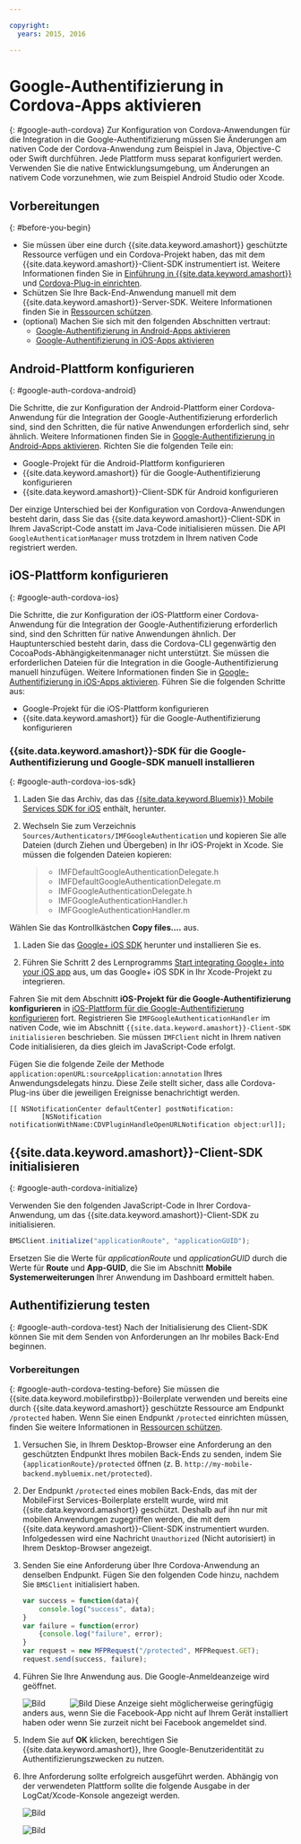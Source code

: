 ```yaml
---

copyright:
  years: 2015, 2016

---
```


# Google-Authentifizierung in Cordova-Apps aktivieren
{: #google-auth-cordova}
Zur Konfiguration von Cordova-Anwendungen für die Integration in die Google-Authentifizierung müssen Sie Änderungen am nativen Code der Cordova-Anwendung zum Beispiel in Java, Objective-C oder Swift durchführen. Jede Plattform muss separat konfiguriert werden. Verwenden Sie die native Entwicklungsumgebung, um Änderungen an nativem Code vorzunehmen, wie zum Beispiel Android Studio oder Xcode.

## Vorbereitungen
{: #before-you-begin}
* Sie müssen über eine durch {{site.data.keyword.amashort}} geschützte Ressource verfügen und ein Cordova-Projekt haben, das mit dem {{site.data.keyword.amashort}}-Client-SDK instrumentiert ist.  Weitere Informationen finden Sie in [Einführung in {{site.data.keyword.amashort}}](https://console.{DomainName}/docs/services/mobileaccess/getting-started.html) und [Cordova-Plug-in einrichten](https://console.{DomainName}/docs/services/mobileaccess/getting-started-cordova.html).  
* Schützen Sie Ihre Back-End-Anwendung manuell mit dem {{site.data.keyword.amashort}}-Server-SDK. Weitere Informationen finden Sie in [Ressourcen schützen](https://console.{DomainName}/docs/services/mobileaccess/protecting-resources.html).
* (optional) Machen Sie sich mit den folgenden Abschnitten vertraut:
   * [Google-Authentifizierung in Android-Apps aktivieren](https://console.{DomainName}/docs/services/mobileaccess/google-auth-android.html)
   * [Google-Authentifizierung in iOS-Apps aktivieren](https://console.{DomainName}/docs/services/mobileaccess/google-auth-ios.html)


## Android-Plattform konfigurieren
{: #google-auth-cordova-android}

Die Schritte, die zur Konfiguration der Android-Plattform einer Cordova-Anwendung für die Integration der Google-Authentifizierung erforderlich sind, sind den Schritten, die für native Anwendungen erforderlich sind, sehr ähnlich. Weitere Informationen finden Sie in [Google-Authentifizierung in Android-Apps aktivieren](https://console.{DomainName}/docs/services/mobileaccess/google-auth-android.html). Richten Sie die folgenden Teile ein:

* Google-Projekt für die Android-Plattform konfigurieren
* {{site.data.keyword.amashort}} für die Google-Authentifizierung konfigurieren
* {{site.data.keyword.amashort}}-Client-SDK für Android konfigurieren

Der einzige Unterschied bei der Konfiguration von Cordova-Anwendungen besteht darin, dass Sie das {{site.data.keyword.amashort}}-Client-SDK in Ihrem JavaScript-Code anstatt im Java-Code initialisieren müssen. Die API `GoogleAuthenticationManager` muss trotzdem in Ihrem nativen Code registriert werden.

## iOS-Plattform konfigurieren
{: #google-auth-cordova-ios}

Die Schritte, die zur Konfiguration der iOS-Plattform einer Cordova-Anwendung für die Integration der Google-Authentifizierung erforderlich sind, sind den Schritten für native Anwendungen ähnlich. Der Hauptunterschied besteht darin, dass die Cordova-CLI gegenwärtig den CocoaPods-Abhängigkeitenmanager nicht unterstützt.  Sie müssen die erforderlichen Dateien für die Integration in die Google-Authentifizierung manuell hinzufügen. Weitere Informationen finden Sie in [Google-Authentifizierung in iOS-Apps aktivieren](https://console.{DomainName}/docs/services/mobileaccess/google-auth-ios.html). Führen Sie die folgenden Schritte aus:

* Google-Projekt für die iOS-Plattform konfigurieren
* {{site.data.keyword.amashort}} für die Google-Authentifizierung konfigurieren

### {{site.data.keyword.amashort}}-SDK für die Google-Authentifizierung und Google-SDK manuell installieren
{: #google-auth-cordova-ios-sdk}
1. Laden Sie das Archiv, das das [{{site.data.keyword.Bluemix}} Mobile Services SDK for iOS](https://hub.jazz.net/git/bluemixmobilesdk/imf-ios-sdk/archive?revstr=master) enthält, herunter.

1. Wechseln Sie zum Verzeichnis `Sources/Authenticators/IMFGoogleAuthentication` und kopieren Sie alle Dateien (durch Ziehen und Übergeben) in Ihr iOS-Projekt in Xcode. Sie müssen die folgenden Dateien kopieren:

	> * IMFDefaultGoogleAuthenticationDelegate.h
	> * IMFDefaultGoogleAuthenticationDelegate.m
	> * IMFGoogleAuthenticationDelegate.h
	> * IMFGoogleAuthenticationHandler.h
	> * IMFGoogleAuthenticationHandler.m

Wählen Sie das Kontrollkästchen **Copy files....** aus.

1. Laden Sie das [Google+ iOS SDK](http://goo.gl/9cTqyZ) herunter und installieren Sie es.

1. Führen Sie Schritt 2 des Lernprogramms [Start integrating Google+ into your iOS app](https://developers.google.com/+/mobile/ios/getting-started) aus, um das Google+ iOS SDK in Ihr Xcode-Projekt zu integrieren.

Fahren Sie mit dem Abschnitt **iOS-Projekt für die Google-Authentifizierung konfigurieren** in [iOS-Plattform für die Google-Authentifizierung konfigurieren](https://console.{DomainName}/docs/services/mobileaccess/google-auth-ios.html) fort. Registrieren Sie `IMFGoogleAuthenticationHandler` im nativen Code, wie im Abschnitt `{{site.data.keyword.amashort}}-Client-SDK initialisieren` beschrieben. Sie müssen `IMFClient` nicht in Ihrem nativen Code initialisieren, da dies gleich im JavaScript-Code erfolgt.

Fügen Sie die folgende Zeile der Methode `application:openURL:sourceApplication:annotation` Ihres Anwendungsdelegats hinzu. Diese Zeile stellt sicher, dass alle Cordova-Plug-ins über die jeweiligen Ereignisse benachrichtigt werden.

```
[[ NSNotificationCenter defaultCenter] postNotification:
		[NSNotification notificationWithName:CDVPluginHandleOpenURLNotification object:url]];      
```

## {{site.data.keyword.amashort}}-Client-SDK initialisieren
{: #google-auth-cordova-initialize}

Verwenden Sie den folgenden JavaScript-Code in Ihrer Cordova-Anwendung, um das {{site.data.keyword.amashort}}-Client-SDK zu initialisieren.

```JavaScript
BMSClient.initialize("applicationRoute", "applicationGUID");
```

Ersetzen Sie die Werte für *applicationRoute* und *applicationGUID* durch die Werte für **Route** und **App-GUID**, die Sie im Abschnitt **Mobile Systemerweiterungen** Ihrer Anwendung im Dashboard ermittelt haben.

## Authentifizierung testen
{: #google-auth-cordova-test}
Nach der Initialisierung des Client-SDK können Sie mit dem Senden von Anforderungen an Ihr mobiles Back-End beginnen.

### Vorbereitungen
{: #google-auth-cordova-testing-before}
Sie müssen die {{site.data.keyword.mobilefirstbp}}-Boilerplate verwenden und bereits eine durch {{site.data.keyword.amashort}} geschützte Ressource am Endpunkt `/protected` haben. Wenn Sie einen Endpunkt `/protected` einrichten müssen, finden Sie weitere Informationen in [Ressourcen schützen](https://console.{DomainName}/docs/services/mobileaccess/protecting-resources.html).


1. Versuchen Sie, in Ihrem Desktop-Browser eine Anforderung an den geschützten Endpunkt Ihres mobilen Back-Ends zu senden, indem Sie `{applicationRoute}/protected` öffnen (z. B. `http://my-mobile-backend.mybluemix.net/protected`).

1. Der Endpunkt `/protected` eines mobilen Back-Ends, das mit der MobileFirst Services-Boilerplate erstellt wurde, wird mit {{site.data.keyword.amashort}} geschützt. Deshalb auf ihn nur mit mobilen Anwendungen zugegriffen werden, die mit dem {{site.data.keyword.amashort}}-Client-SDK instrumentiert wurden. Infolgedessen wird eine Nachricht `Unauthorized` (Nicht autorisiert) in Ihrem Desktop-Browser angezeigt.

1. Senden Sie eine Anforderung über Ihre Cordova-Anwendung an denselben Endpunkt. Fügen Sie den folgenden Code hinzu, nachdem Sie `BMSClient` initialisiert haben.

	```JavaScript
	var success = function(data){
    	console.log("success", data);
    }
	var failure = function(error)
    	{console.log("failure", error);
    }
	var request = new MFPRequest("/protected", MFPRequest.GET);
	request.send(success, failure);
	```


1. Führen Sie Ihre Anwendung aus. Die Google-Anmeldeanzeige wird geöffnet.

	![Bild](images/android-google-login.png) &nbsp;&nbsp;&nbsp;&nbsp;&nbsp;&nbsp;&nbsp;&nbsp;&nbsp;	![Bild](images/ios-google-login.png)
	Diese Anzeige sieht möglicherweise geringfügig anders aus, wenn Sie die Facebook-App nicht auf Ihrem Gerät installiert haben oder wenn Sie zurzeit nicht bei Facebook angemeldet sind.
1. Indem Sie auf **OK** klicken, berechtigen Sie {{site.data.keyword.amashort}}, Ihre Google-Benutzeridentität zu Authentifizierungszwecken zu nutzen.

1. 	Ihre Anforderung sollte erfolgreich ausgeführt werden. Abhängig von der verwendeten Plattform sollte die folgende Ausgabe in der LogCat/Xcode-Konsole angezeigt werden.

	![Bild](images/android-google-login-success.png)

	![Bild](images/ios-google-login-success.png)
